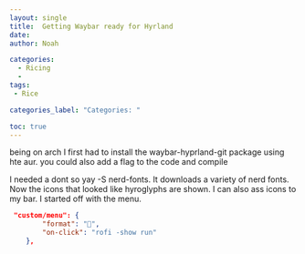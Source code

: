 ```yaml
---
layout: single
title:  Getting Waybar ready for Hyrland
date:   
author: Noah

categories: 
  - Ricing
  - 
tags: 
 - Rice

categories_label: "Categories: "

toc: true
---
```


being on arch I first had to install the waybar-hyprland-git package using hte aur. you could also add a flag to the code and compile

I needed a dont so yay -S nerd-fonts. It downloads a variety of nerd fonts.
Now the icons that looked like hyroglyphs are shown. I can also ass icons to my bar. I started off with the menu.

~~~ json
 "custom/menu": {
        "format": "",
        "on-click": "rofi -show run"
    },
~~~
